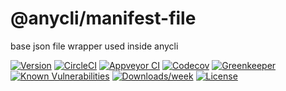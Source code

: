 @anycli/manifest-file
=====================

base json file wrapper used inside anycli

[![Version](https://img.shields.io/npm/v/@anycli/manifest-file.svg)](https://npmjs.org/package/@anycli/manifest-file)
[![CircleCI](https://circleci.com/gh/anycli/manifest-file/tree/master.svg?style=svg)](https://circleci.com/gh/anycli/manifest-file/tree/master)
[![Appveyor CI](https://ci.appveyor.com/api/projects/status/github/anycli/manifest-file?branch=master&svg=true)](https://ci.appveyor.com/project/heroku/manifest-file/branch/master)
[![Codecov](https://codecov.io/gh/anycli/manifest-file/branch/master/graph/badge.svg)](https://codecov.io/gh/anycli/manifest-file)
[![Greenkeeper](https://badges.greenkeeper.io/anycli/manifest-file.svg)](https://greenkeeper.io/)
[![Known Vulnerabilities](https://snyk.io/test/npm/@anycli/manifest-file/badge.svg)](https://snyk.io/test/npm/@anycli/manifest-file)
[![Downloads/week](https://img.shields.io/npm/dw/@anycli/manifest-file.svg)](https://npmjs.org/package/@anycli/manifest-file)
[![License](https://img.shields.io/npm/l/@anycli/manifest-file.svg)](https://github.com/anycli/manifest-file/blob/master/package.json)
